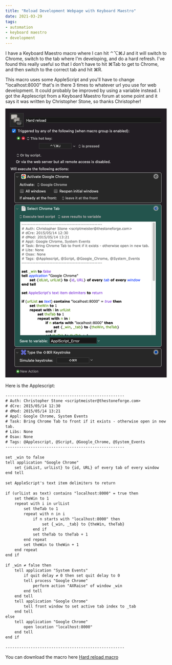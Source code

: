 ```yaml
---
title: "Reload Development Webpage with Keyboard Maestro"
date: 2021-03-29
tags:
- automation
- keyboard maestro
- development
---
```


I have a Keyboard Maestro macro where I can hit ⌃⌥⌘J and it will switch to Chrome, switch to the tab where I'm developing, and do a hard refresh. I've found this really useful so that I don't have to hit ⌘Tab to get to Chrome, and then switch to the correct tab and hit ⌘R.

This macro uses some AppleScript and you'll have to change "localhost:8000" that's in there 3 times to whatever url you use for web development. It could probably be improved by using a variable instead. I got the Applescript from a Keyboard Maestro forum at some point and it says it was written by Christopher Stone, so thanks Christopher!

![Macro](./macro.png)

Here is the Applescript:

```applescript
----------------------------------------------------
# Auth: Christopher Stone <scriptmeister@thestoneforge.com>
# dCre: 2015/05/14 12:30
# dMod: 2015/05/14 13:21
# Appl: Google Chrome, System Events
# Task: Bring Chrome Tab to front if it exists - otherwise open in new tab.
# Libs: None
# Osax: None
# Tags: @Applescript, @Script, @Google_Chrome, @System_Events
----------------------------------------------------

set _win to false
tell application "Google Chrome"
	set {idList, urlList} to {id, URL} of every tab of every window
end tell

set AppleScript's text item delimiters to return

if (urlList as text) contains "localhost:8000" = true then
	set theWin to 1
	repeat with i in urlList
		set theTab to 1
		repeat with n in i
			if n starts with "localhost:8000" then
				set {_win, _tab} to {theWin, theTab}
			end if
			set theTab to theTab + 1
		end repeat
		set theWin to theWin + 1
	end repeat
end if

if _win ≠ false then
	tell application "System Events"
		if quit delay ≠ 0 then set quit delay to 0
		tell process "Google Chrome"
			perform action "AXRaise" of window _win
		end tell
	end tell
	tell application "Google Chrome"
		tell front window to set active tab index to _tab
	end tell
else
	tell application "Google Chrome"
		open location "localhost:8000"
	end tell
end if

----------------------------------------------------
```


You can download the macro here [Hard reload macro](./hard-reload.kmmacros)
